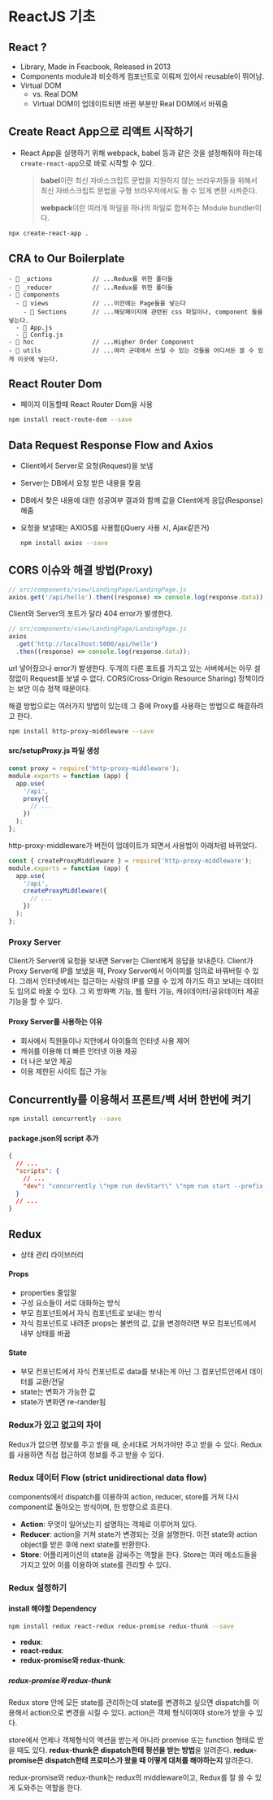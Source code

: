 # ReactJS 기초

## React ?

- Library, Made in Feacbook, Released in 2013
- Components module과 비슷하게 컴포넌트로 이뤄져 있어서 reusable이 뛰어남.
- Virtual DOM
  - vs. Real DOM
  - Virtual DOM이 업데이트되면 바뀐 부분만 Real DOM에서 바꿔줌

## Create React App으로 리액트 시작하기

- React App을 실행하기 위해 webpack, babel 등과 같은 것을 설정해줘야 하는데 `create-react-app`으로 바로 시작할 수 있다.
  > **babel**이란 최신 자바스크립트 문법을 지원하지 않는 브라우저들을 위해서 최신 자바스크립트 문법을 구형 브라우저에서도 돌 수 있게 변환 시켜준다.
  >
  > **webpack**이란 여러개 파일을 하나의 파일로 합쳐주는 Module bundler이다.

```bash
npx create-react-app .
```

## CRA to Our Boilerplate

```
- 📂 _actions           // ...Redux를 위한 폴더들
- 📂 _reducer           // ...Redux를 위한 폴더들
- 📂 components
  - 📂 views            // ...이안에는 Page들을 넣는다
    - 📂 Sections       // ...해당페이지에 관련된 css 파일이나, component 들을 넣는다.
  - 📄 App.js
  - 📄 Config.js
- 📂 hoc                // ...Higher Order Component
- 📂 utils              // ...여러 군데에서 쓰일 수 있는 것들을 어디서든 쓸 수 있게 이곳에 넣는다.
```

## React Router Dom

- 페이지 이동할때 React Router Dom을 사용

```bash
npm install react-route-dom --save
```

## Data Request Response Flow and Axios

- Client에서 Server로 요청(Request)을 보냄
- Server는 DB에서 요청 받은 내용을 찾음
- DB에서 찾은 내용에 대한 성공여부 결과와 함께 값을 Client에게 응답(Response)해줌
- 요청을 보낼때는 AXIOS를 사용함(jQuery 사용 시, Ajax같은거)

  ```bash
  npm install axios --save
  ```

## CORS 이슈와 해결 방법(Proxy)

```js
// src/components/view/LandingPage/LandingPage.js
axios.get('/api/hello').then((response) => console.log(response.data));
```

Client와 Server의 포트가 달라 404 error가 발생한다.

```js
// src/components/view/LandingPage/LandingPage.js
axios
  .get('http://localhost:5000/api/hello')
  .then((response) => console.log(response.data));
```

url 넣어줬으나 error가 발생한다.
두개의 다른 포트를 가지고 있는 서버에서는 아무 설정없이 Request를 보낼 수 없다.
CORS(Cross-Origin Resource Sharing) 정책이라는 보안 이슈 정책 때문이다.

해결 방법으로는 여러가지 방법이 있는데 그 중에 Proxy를 사용하는 방법으로 해결하려고 한다.

```bash
npm install http-proxy-middleware --save
```

#### src/setupProxy.js 파일 생성

```js
const proxy = require('http-proxy-middleware');
module.exports = function (app) {
  app.use(
    '/api',
    proxy({
      // ...
    })
  );
};
```

http-proxy-middleware가 버전이 업데이트가 되면서 사용법이 아래처럼 바뀌었다.

```js
const { createProxyMiddleware } = require('http-proxy-middleware');
module.exports = function (app) {
  app.use(
    '/api',
    createProxyMiddleware({
      // ...
    })
  );
};
```

### Proxy Server

Client가 Server에 요청을 보내면 Server는 Client에게 응답을 보내준다.
Client가 Proxy Server에 IP를 보냈을 때, Proxy Server에서 아이피를 임의로 바꿔버릴 수 있다. 그래서 인터넷에서는 접근하는 사람의 IP를 모를 수 있게 하기도 하고 보내는 데이터도 임의로 바꿀 수 있다.
그 외 방화벽 기능, 웹 필터 기능, 캐쉬데이터/공유데이터 제공 기능을 할 수 있다.

#### Proxy Server를 사용하는 이유

- 회사에서 직원들이나 지안에서 아이들의 인터넷 사용 제어
- 캐쉬를 이용해 더 빠른 인터넷 이용 제공
- 더 나은 보안 제공
- 이용 제한된 사이트 접근 가능

## Concurrently를 이용해서 프론트/백 서버 한번에 켜기

```bash
npm install concurrently --save
```

#### package.json의 script 추가

```json
{
  // ...
  "scripts": {
    // ...
    "dev": "concurrently \"npm run devStart\" \"npm run start --prefix client\""
  }
  // ...
}
```

## Redux

- 상태 관리 라이브러리

#### Props

- properties 줄임말
- 구성 요소들이 서로 대화하는 방식
- 부모 컴포넌트에서 자식 컴포넌트로 보내는 방식
- 자식 컴포넌트로 내려준 props는 불변의 값, 값을 변경하려면 부모 컴포넌트에서 내부 상태를 바꿈

#### State

- 부모 컨포넌트에서 자식 컨포넌트로 data를 보내는게 아닌 그 컴포넌트안에서 데이터를 교환/전달
- state는 변화가 가능한 값
- state가 변화면 re-rander됨

### Redux가 있고 없고의 차이

Redux가 없으면 정보를 주고 받을 때, 순서대로 거쳐가야만 주고 받을 수 있다.
Redux를 사용하면 직접 접근하여 정보를 주고 받을 수 있다.

### Redux 데이터 Flow (strict unidirectional data flow)

components에서 dispatch를 이용하여 action, reducer, store를 거쳐 다시 component로 돌아오는 방식이며, 한 방향으로 흐른다.

- **Action**: 무엇이 일어났는지 설명하는 객체로 이루어져 있다.
- **Reducer**: action을 거쳐 state가 변경되는 것을 설명한다. 이전 state와 action object를 받은 후에 next state를 반환한다.
- **Store**: 어플리케이션의 state을 감싸주는 역할을 한다. Store는 여러 메소드들을 가지고 있어 이를 이용하여 state를 관리할 수 있다.

### Redux 설정하기

#### install 해야할 Dependency

```bash
npm install redux react-redux redux-promise redux-thunk --save
```

- **redux**:
- **react-redux**:
- **redux-promise와 redux-thunk**:

##### redux-promise와 redux-thunk

Redux store 안에 모든 state를 관리하는데 state를 변경하고 싶으면 dispatch를 이용해서 action으로 변경을 시킬 수 있다. action은 객체 형식이여야 store가 받을 수 있다.

store에서 언제나 객체형식의 액션을 받는게 아니라 promise 또는 function 형태로 받을 때도 있다. **redux-thunk은 dispatch한테 펑션을 받는 방법**을 알려준다. **redux-promise은 dispatch한테 프로미스가 왔을 때 어떻게 대처를 해야하는지** 알려준다.

redux-promise와 redux-thunk는 redux의 middleware이고, Redux를 잘 쓸 수 있게 도와주는 역할을 한다.
